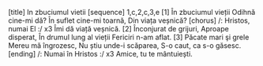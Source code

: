 [title] In zbuciumul vietii
[sequence] 1,c,2,c,3,e
[1]
În zbuciumul vieții
Odihnă cine-mi dă?
În suflet cine-mi toarnă,
Din viața veșnică?
[chorus]
/: Hristos, numai El :/ x3
Îmi dă viață veșnică.
[2]
Înconjurat de grijuri,
Aproape disperat,
În drumul lung al vieții
Fericiri n-am aflat.
[3]
Păcate mari şi grele
Mereu mă îngrozesc,
Nu știu unde-i scăparea,
S-o caut, ca s-o găsesc.
[ending]
/: Numai în Hristos :/ x3
Amice, tu te mântuiești.

